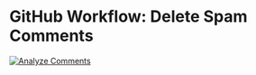# GitHub Workflow: Delete Spam Comments
[![Analyze Comments](https://github.com/ciscorucinski/public_repo/actions/workflows/comment_trigger.yaml/badge.svg?event=issue_comment)](https://github.com/ciscorucinski/public_repo/actions/workflows/comment_trigger.yaml)

